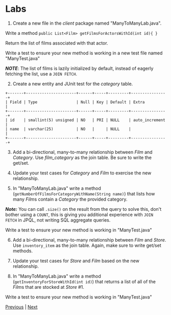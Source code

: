 # Labs

1. Create a new file in the *client* package named "ManyToManyLab.java".

Write a method `public List<Film> getFilmsForActorsWithId(int id){ }`

Return the list of films associated with that actor.

Write a test to ensure your new method is working in a new test file named "ManyTest.java"

***NOTE***: The list of films is lazily initialized by default, instead of eagerly fetching the list, use a `JOIN FETCH`.

2. Create a new entity and JUnit test for the _category_ table.

```
+-------+----------------------+------+-----+---------+----------------+
| Field | Type                 | Null | Key | Default | Extra          |
+-------+----------------------+------+-----+---------+----------------+
| id    | smallint(5) unsigned | NO   | PRI | NULL    | auto_increment |
| name  | varchar(25)          | NO   |     | NULL    |                |
+-------+----------------------+------+-----+---------+----------------+
```

3. Add a bi-directional, many-to-many relationship between *Film* and *Category*. Use *film_category* as the join table. Be sure to write the get/set.

4. Update your test cases for *Category* and *Film* to exercise the new relationship.

5. In "ManyToManyLab.java" write a method (`getNumberOfFilmsForCategoryWithName(String name)`) that lists how many *Film*s contain a *Category* the provided category. 

***Note:*** You can call `.size()` on the result from the query to solve this, don't bother using a `COUNT`, this is giving you additional experience with `JOIN FETCH` in JPQL, not writing SQL aggregate queries.

Write a test to ensure your new method is working in "ManyTest.java"

6. Add a bi-directional, many-to-many relationship between *Film* and *Store*. Use `inventory_item` as the join table. Again, make sure to write get/set methods.

7. Update your test cases for *Store* and *Film* based on the new relationship.

8. In "ManyToManyLab.java" write a method (`getInventoryForStoreWithId(int id)`) that returns a list of all of the *Film*s that are stocked at *Store* #1.

Write a test to ensure your new method is working in "ManyTest.java"

[Previous](eager_and_lazy_loading.md) | [Next](../ch7/README.md)
